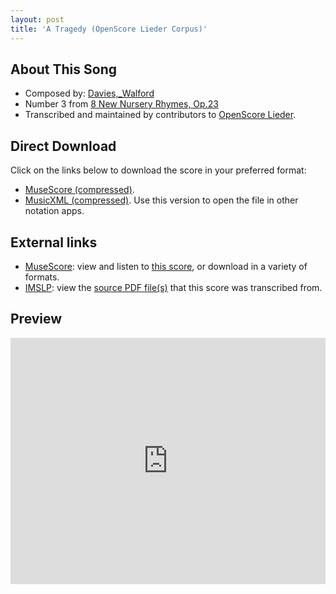 ```yaml
---
layout: post
title: 'A Tragedy (OpenScore Lieder Corpus)'
---
```


## About This Song

- Composed by: [Davies,_Walford](https://fourscoreandmore.org/openscore/lieder/Davies,_Walford)
- Number 3 from [8 New Nursery Rhymes, Op.23](https://fourscoreandmore.org/openscore/lieder/Davies,_Walford/8_New_Nursery_Rhymes,_Op.23)
- Transcribed and maintained by contributors to [OpenScore Lieder].

[OpenScore Lieder]: https://musescore.com/openscore-lieder-corpus

## Direct Download

Click on the links below to download the score in your preferred format:
- [MuseScore (compressed)](https://github.com/openscore/lieder/blob/main/scores/Davies,_Walford/8_New_Nursery_Rhymes,_Op.23/3_A_Tragedy/lc6218728.mscz?raw=true).
- [MusicXML (compressed)](https://github.com/openscore/lieder/blob/main/scores/Davies,_Walford/8_New_Nursery_Rhymes,_Op.23/3_A_Tragedy/lc6218728.mxl?raw=true). Use this version to open the file in other notation apps.

## External links

- [MuseScore]: view and listen to [this score][MuseScore], or download in a variety of formats.
- [IMSLP]: view the [source PDF file(s)][IMSLP] that this score was transcribed from.

[MuseScore]: https://musescore.com/score/6218728
[IMSLP]: https://imslp.org/wiki/Special:ReverseLookup/333826

## Preview

<iframe width="100%" height="394" src="https://musescore.com/openscore-lieder-corpus/scores/6218728/embed" frameborder="0" allowfullscreen allow="autoplay; fullscreen"></iframe>
